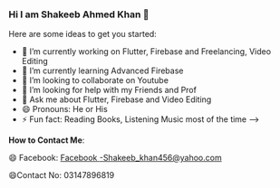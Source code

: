 ### Hi I am Shakeeb Ahmed Khan 👋


Here are some ideas to get you started:

- 🔭 I’m currently working on Flutter, Firebase and Freelancing, Video Editing
- 🌱 I’m currently learning Advanced Firebase 
- 👯 I’m looking to collaborate on Youtube
- 🤔 I’m looking for help with my Friends and Prof
- 💬 Ask me about Flutter, Firebase and Video Editing
- 😄 Pronouns: He or His
- ⚡ Fun fact: Reading Books, Listening Music most of the time
-->

**How to Contact Me**:

😄 Facebook:
[Facebook -Shakeeb_khan456@yahoo.com](Shakeeb_khan456@yahoo.com)

😄Contact No: 03147896819

